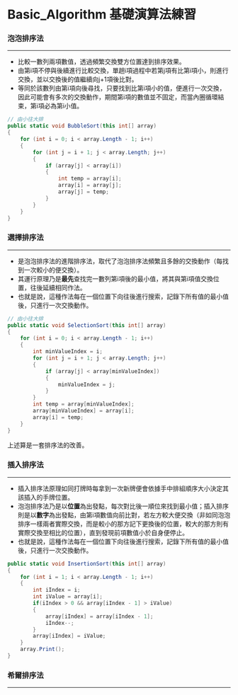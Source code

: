 # Basic_Algorithm 基礎演算法練習


### 泡泡排序法
---
- 比較一數列兩項數值，透過頻繁交換雙方位置達到排序效果。
- 由第i項不停與後續進行比較交換，單趟i項過程中若第j項有比第i項小，則進行交換，並以交換後的值繼續向j+1項後比對。
- 等同於該數列由第i項向後尋找，只要找到比第i項小的值，便進行一次交換，因此可能會有多次的交換動作，期間第i項的數值並不固定，而當內圈循環結束，第i項必為第i小值。
``` C#
// 由小往大排
public static void BubbleSort(this int[] array)
{
    for (int i = 0; i < array.Length - 1; i++)
    {
        for (int j = i + 1; j < array.Length; j++)
        {
            if (array[j] < array[i])
            {
                int temp = array[i];
                array[i] = array[j];
                array[j] = temp;
            }
        }
    }
}
```


### 選擇排序法
---
- 是泡泡排序法的進階排序法，取代了泡泡排序法頻繁且多餘的交換動作（每找到一次較小的便交換）。
- 其運行原理乃是**最先**查找完一數列第i項後的最小值，將其與第i項值交換位置，往後延續相同作法。
- 也就是說，這種作法每在一個位置下向往後進行搜索，記錄下所有值的最小值後，只進行一次交換動作。
``` C#
// 由小往大排
public static void SelectionSort(this int[] array)
{
    for (int i = 0; i < array.Length - 1; i++)
    {
        int minValueIndex = i;
        for (int j = i + 1; j < array.Length; j++)
        {
            if (array[j] < array[minValueIndex])
            {
                minValueIndex = j;
            }
        }
        int temp = array[minValueIndex];
        array[minValueIndex] = array[i];
        array[i] = temp;
    }
}
```
上述算是一套排序法的改善。

### 插入排序法
---
- 插入排序法原理如同打牌時每拿到一次新牌便會依據手中排組順序大小決定其該插入的手牌位置。
- 泡泡排序法乃是以**位置**為出發點，每次對比後一順位來找到最小值；插入排序則是以**數字**為出發點，由第i項數值向前比對，若左方較大便交換（非如同泡泡排序一樣兩者實際交換，而是較小的那方記下更換後的位置，較大的那方則有實際交換至相比的位置），直到發現前項數值小於自身便停止。
- 也就是說，這種作法每在一個位置下向往後進行搜索，記錄下所有值的最小值後，只進行一次交換動作。
``` C#
public static void InsertionSort(this int[] array)
{
    for (int i = 1; i < array.Length - 1; i++)
    {
        int iIndex = i;
        int iValue = array[i];
        if(iIndex > 0 && array[iIndex - 1] > iValue)
        {
            array[iIndex] = array[iIndex - 1];
            iIndex--;
        }
        array[iIndex] = iValue;
    }
    array.Print();
}
```


### 希爾排序法
---
